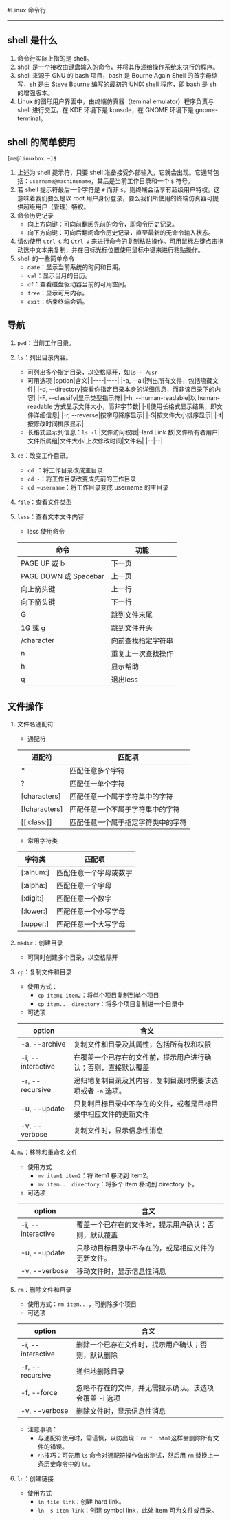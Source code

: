 #Linux 命令行

----

## shell 是什么
1. 命令行实际上指的是 shell。
2. shell 是一个接收由键盘输入的命令，并将其传递给操作系统来执行的程序。
3. shell 来源于 GNU 的 bash 项目，bash 是 Bourne Again Shell 的首字母缩写，sh 是由 Steve Bourne 编写的最初的 UNIX shell 程序，即 bash 是 sh 的增强版本。
4. Linux 的图形用户界面中，由终端仿真器（teminal emulator）程序负责与 shell 进行交互。在 KDE 环境下是 konsole，在 GNOME 环境下是 gnome-terminal。

## shell 的简单使用

```
[me@linuxbox ~]$
```

1. 上述为 shell 提示符，只要 shell 准备接受外部输入，它就会出现。它通常包括：`username@machinename`，其后是当前工作目录和一个 `$` 符号。
2. 若 shell 提示符最后一个字符是 `#` 而非 `$`，则终端会话享有超级用户特权。这意味着我们要么是以 root 用户身份登录，要么我们所使用的终端仿真器可提供超级用户（管理）特权。
3. 命令历史记录
    - 向上方向键：可向前翻阅先前的命令，即命令历史记录。
    - 向下方向键：可向后翻阅命令历史记录，直至最新的无命令输入状态。
4. 请勿使用 `Ctrl-C` 和 `Ctrl-V` 来进行命令的复制粘贴操作。可用鼠标左键点击拖动选中文本来复制，并在目标光标位置使用鼠标中键来进行粘贴操作。
5. shell 的一些简单命令
    - `date`：显示当前系统的时间和日期。
    - `cal`：显示当月的日历。
    - `df`：查看磁盘驱动器当前的可用空间。
    - `free`：显示可用内存。
    - `exit`：结束终端会话。
    
## 导航
1. `pwd`：当前工作目录。
2. `ls`：列出目录内容。
    - 可列出多个指定目录，以空格隔开，如`ls ~ /usr`
    - 可用选项
    |option|含义|
    |----|----|
    |-a, --all|列出所有文件，包括隐藏文件|
    |-d, --directory|查看你指定目录本身的详细信息，而非该目录下的内容|
    |-F, --classify|显示类型指示符|
    |-h, --human-readable|以 human-readable 方式显示文件大小，而非字节数|
    |-l|使用长格式显示结果，即文件详细信息|
    |-r, --reverse|按字母降序显示|
    |-S|按文件大小排序显示|
    |-t|按修改时间排序显示|
    - 长格式显示列信息：`ls -l`
    |文件访问权限|Hard Link 数|文件所有者用户|文件所属组|文件大小|上次修改时间|文件名|
    |--|--|

3. `cd`：改变工作目录。
    - `cd `：将工作目录改成主目录
    - `cd -`：将工作目录改变成先前的工作目录
    - `cd ~username`：将工作目录变成 username 的主目录
4. `file`：查看文件类型
5. `less`：查看文本文件内容
    - less  使用命令
    
    |命令|功能|
    |--|--|
    |PAGE UP 或 b|下一页|
    |PAGE DOWN 或 Spacebar|上一页|
    |向上箭头键|上一行|
    |向下箭头键|下一行|
    |G | 跳到文件末尾|
    |1G 或 g|跳到文件开头|
    |/character|向前查找指定字符串|
    |n|重复上一次查找操作|
    |h|显示帮助|
    |q|退出less|

## 文件操作
1. 文件名通配符
    - 通配符

    |通配符|匹配项|
    |--|--|
    |*|匹配任意多个字符|
    |?|匹配任一单个字符|
    |[characters]|匹配任意一个属于字符集中的字符|
    |[!characters]|匹配任意一个不属于字符集中的字符|
    |[[:class:]]|匹配任意一个属于指定字符类中的字符|
    
    - 常用字符类
        
    |字符类|匹配项|
    |--|--|
    |[:alnum:]|匹配任意一个字母或数字|
    |[:alpha:]|匹配任意一个字母|
    |[:digit:]|匹配任意一个数字|
    |[:lower:]|匹配任意一个小写字母|
    |[:upper:]|匹配任意一个大写字母|
    

2. `mkdir`：创建目录
    - 可同时创建多个目录，以空格隔开
3. `cp`：复制文件和目录
    - 使用方式：
        - `cp item1 item2`：将单个项目复制到单个项目
        - `cp item... directory`：将多个项目复制进一个目录中
    - 可选项
    
    |option|含义|
    |--|--|
    |-a, --archive|复制文件和目录及其属性，包括所有权和权限|
    |-i, --interactive|在覆盖一个已存在的文件前，提示用户进行确认；否则，直接默认覆盖|
    |-r, --recursive|递归地复制目录及其内容，复制目录时需要该选项或者 `-a` 选项。|
    |-u, --update|只复制目标目录中不存在的文件，或者是目标目录中相应文件的更新文件|
    |-v, --verbose|复制文件时，显示信息性消息|

4. `mv`：移除和重命名文件
    - 使用方式
        - `mv item1 item2`：将 item1 移动到 item2。
        - `mv item... directory`：将多个 item 移动到 directory 下。
    - 可选项
    
    |option|含义|
    |--|--|
    |-i, --interactive|覆盖一个已存在的文件时，提示用户确认；否则，默认覆盖|
    |-u, --update|只移动目标目录中不存在的，或是相应文件的更新文件。
    |-v, --verbose|移动文件时，显示信息性消息|
5. `rm`：删除文件和目录
    - 使用方式：`rm item...`，可删除多个项目
    - 可选项
    
    |option|含义|
    |--|--|
    |-i, --interactive|删除一个已存在文件时，提示用户确认；否则，默认删除|
    |-r, --recursive|递归地删除目录|
    |-f, --force|忽略不存在的文件，并无需提示确认。该选项会覆盖 -i 选项|
    |-v, --verbose|删除文件时，显示信息性消息|
    - 注意事项：
        - 与通配符使用时，需谨慎，以防出现：`rm * .html`这样会删除所有文件的错误。
        - 小技巧：可先用 `ls` 命令对通配符操作做出测试，然后用 `rm` 替换上一条历史命令中的 `ls`。
6. `ln`：创建链接
    - 使用方式
        - `ln file link`：创建 hard link。
        - `ln -s item link`：创建 symbol link，此处 item 可为文件或目录。
